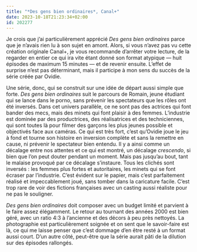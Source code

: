 ```yaml
---
title: "*Des gens bien ordinaires*, Canal+"
date: 2023-10-18T21:23:34+02:00
id: 202277 
---
```


Je crois que j’ai particulièrement apprécié *Des gens bien ordinaires* parce que je n’avais rien lu à son sujet en amont. Alors, si vous n’avez pas vu cette création originale Canal+, je vous recommande d’arrêter votre lecture, de la regarder en entier ce qui ira vite étant donné son format atypique — huit épisodes de maximum 15 minutes — et de revenir ensuite. L’effet de surprise n’est pas déterminant, mais il participe à mon sens du succès de la série créée par Ovidie.

Une série, donc, qui se construit sur une idée de départ aussi simple que forte. *Des gens bien ordinaires* suit le parcours de Romain, jeune étudiant qui se lance dans le porno, sans prévenir les spectateurs que les rôles ont été inversés. Dans cet univers parallèle, ce ne sont pas des actrices qui font bander des mecs, mais des minets qui font plaisir à des femmes. L’industrie est dominée par des productrices, des réalisatrices et des techniciennes, qui sont toutes là pour filmer des garçons les plus jeunes possible et objectivés face aux caméras. Ce qui est très fort, c’est qu’Ovidie joue le jeu à fond et tourne son histoire en inversion complète et sans la remettre en cause, ni prévenir le spectateur bien entendu. Il y a ainsi comme un décalage entre nos attentes et ce qui est montré, un décalage *crescendo*, si bien que l’on peut douter pendant un moment. Mais pas jusqu’au bout, tant le malaise provoqué par ce décalage s’instaure. Tous les clichés sont inversés : les femmes plus fortes et autoritaires, les minets qui se font écraser par l’industrie. C’est évident sur le papier, mais c’est parfaitement réalisé et impeccablement joué, sans tomber dans la caricature facile. C’est trop rare de voir des fictions françaises avec un casting aussi réaliste pour ne pas le souligner.

*Des gens bien ordinaires* doit composer avec un budget limité et parvient à le faire assez élégamment. Le retour au tournant des années 2000 est bien géré, avec un ratio 4:3 à l’ancienne et des décors à peu près nettoyés. La photographie est particulièrement soignée et on sent que le savoir-faire est là, ce qui me laisse penser que c’est dommage d’en être resté à un format aussi court. D’un autre côté, peut-être que la série aurait pâti de la dilution sur des épisodes rallongés. 


